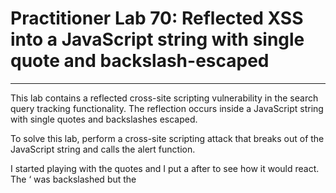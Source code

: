 # Practitioner Lab 70: Reflected XSS into a JavaScript string with single quote and backslash-escaped

---

This lab contains a reflected cross-site scripting vulnerability in the search query tracking functionality. The reflection occurs inside a JavaScript string with single quotes and backslashes escaped.

To solve this lab, perform a cross-site scripting attack that breaks out of the JavaScript string and calls the alert function.

I started playing with the quotes and I put a </script> after to see how it would react. The ‘ was backslashed but the <script> tag had exited the main tag. 

This meant that I could still execute quote.

![Untitled](Practitioner%20Lab%2070%20Reflected%20XSS%20into%20a%20JavaScrip%20a15ec70b635049f6b22ae778d4ad5570/Untitled.png)

Here is how it looked. 

and this solved the lab